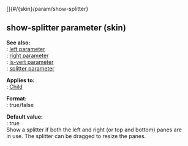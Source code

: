 []{#/{skin}/param/show-splitter}    
## show-splitter parameter (skin)    
**See also:**    
:   [left parameter](/ref/%7Bskin%7D/param/left/left.md)    
:   [right parameter](/ref/%7Bskin%7D/param/right/right.md)    
:   [is-vert parameter](/ref/%7Bskin%7D/param/is-vert/is-vert.md)    
:   [splitter parameter](/ref/%7Bskin%7D/param/splitter/splitter.md)    
<!-- -->    
**Applies to:**    
:   [Child](/ref/%7Bskin%7D/control/child/child.md)    
<!-- -->    
**Format:**    
:   true/false    
<!-- -->    
**Default value:**    
:   true    
Show a splitter if both the left and right (or top and bottom) panes are    
in use. The splitter can be dragged to resize the panes.  